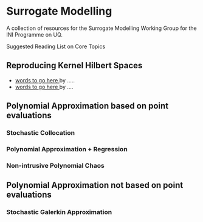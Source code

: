 # Surrogate Modelling
A collection of resources for the Surrogate Modelling Working Group for the INI Programme on UQ.


Suggested Reading List on Core Topics


## Reproducing Kernel Hilbert Spaces
- [ words to go here ](http://epubs.siam.org/doi/10.1137/15M1026870) by .....
- [words to go here ](https://arxiv.org/pdf/1403.1040.pdf) by ....

## Polynomial Approximation based on point evaluations
### Stochastic Collocation 
### Polynomial Approximation + Regression
### Non-intrusive Polynomial Chaos

## Polynomial Approximation not based on point evaluations

### Stochastic Galerkin Approximation 
